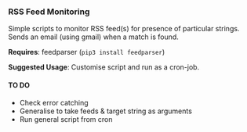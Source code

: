 ### RSS Feed Monitoring

Simple scripts to monitor RSS feed(s) for presence of particular strings.
Sends an email (using gmail) when a match is found.

__Requires__: feedparser (`pip3 install feedparser`)

__Suggested Usage__: Customise script and run as a cron-job.

#### TO DO
- Check error catching
- Generalise to take feeds & target string as arguments
- Run general script from cron


